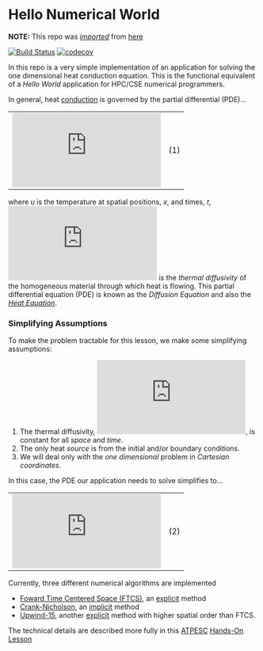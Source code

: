 # Hello Numerical World


**NOTE:** This repo was [*imported*](https://docs.github.com/en/github/importing-your-projects-to-github/importing-a-repository-with-github-importer) from [here](https://github.com/markcmiller86/hello-numerical-world.git) 

[![Build Status](https://travis-ci.com/betterscientificsoftware/hello-numerical-world.svg?branch=main)](https://travis-ci.com/betterscientificsoftware/hello-numerical-world) [![codecov](https://codecov.io/gh/betterscientificsoftware/hello-numerical-world/branch/main/graph/badge.svg)](https://codecov.io/gh/betterscientificsoftware/hello-numerical-world)

In this repo is a very simple implementation of an application for solving the one dimensional
heat conduction equation. This is the functional equivalent of a *Hello World* application for
HPC/CSE numerical programmers.

In general, heat [conduction](https://en.wikipedia.org/wiki/Thermal_conduction) is governed
by the partial differential (PDE)...

| | |
|:---:|:---:|
|![](http://latex.codecogs.com/gif.latex?%5Cfrac%7B%5Cpartial%20u%7D%7B%5Cpartial%20t%7D%20-%20%5Cnabla%20%5Ccdot%20%5Calpha%20%5Cnabla%20u%20%3D%200)|(1)|

where _u_ is the temperature at spatial positions, _x_, and times, _t_,
![](http://latex.codecogs.com/gif.latex?%5Calpha) is the _thermal diffusivity_
of the homogeneous material through which heat is flowing. This partial differential equation (PDE)
is known as the _Diffusion Equation_ and also the [_Heat Equation_](https://en.wikipedia.org/wiki/Heat_equation).

### Simplifying Assumptions

To make the problem tractable for this lesson, we make some simplifying assumptions:

1. The thermal diffusivity, ![](http://latex.codecogs.com/gif.latex?%5Calpha),
   is constant for all _space_ and _time_.
1. The only heat _source_ is from the initial and/or boundary conditions.
1. We will deal only with the _one dimensional_ problem in _Cartesian coordinates_.

In this case, the PDE our application needs to solve simplifies to...

| | |
|:---:|:---:|
|![](http://latex.codecogs.com/gif.latex?%5Cfrac%7B%5Cpartial%20u%7D%7B%5Cpartial%20t%7D%20%3D%20%5Calpha%20%5Cfrac%7B%5Cpartial%5E2%20u%7D%7B%5Cpartial%20x%5E2%7D)|(2)|

Currently, three different numerical algorithms are implemented

* [Foward Time Centered Space (FTCS)](https://en.wikipedia.org/wiki/FTCS_scheme), an
[explicit](https://en.wikipedia.org/wiki/Explicit_and_implicit_methods) method
* [Crank-Nicholson](https://en.wikipedia.org/wiki/Crank–Nicolson_method),
an [implicit](https://en.wikipedia.org/wiki/Explicit_and_implicit_methods) method
* [Upwind-15](https://en.wikipedia.org/wiki/Upwind_scheme), another
[explicit](https://en.wikipedia.org/wiki/Explicit_and_implicit_methods) method
with higher spatial order than FTCS.

The technical details are described more fully in this [ATPESC](https://extremecomputingtraining.anl.gov)
[Hands-On Lesson](https://xsdk-project.github.io/MathPackagesTraining2020/lessons/hand_coded_heat/)
